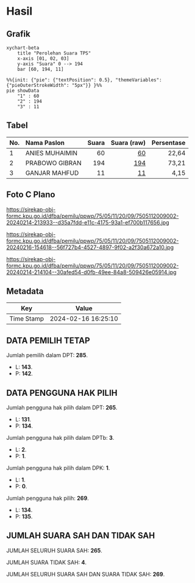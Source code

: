 # Hasil

## Grafik

```mermaid
xychart-beta
    title "Perolehan Suara TPS"
    x-axis [01, 02, 03]
    y-axis "Suara" 0 --> 194
    bar [60, 194, 11]
```

```mermaid
%%{init: {"pie": {"textPosition": 0.5}, "themeVariables": {"pieOuterStrokeWidth": "5px"}} }%%
pie showData
    "1" : 60
    "2" : 194
    "3" : 11
```

## Tabel

| No. | Nama Paslon    | Suara | Suara (raw) | Persentase |
|:--- |:-------------- | -----:| -----------:| ----------:|
| 1   | ANIES MUHAIMIN | 60    | [60][p-1]   | 22,64      |
| 2   | PRABOWO GIBRAN | 194   | [194][p-2]  | 73,21      |
| 3   | GANJAR MAHFUD  | 11    | [11][p-3]   | 4,15       |


[p-1]: https://github.com/gigit-pemilu/pemilu-2024-75-gorontalo/blob/main/pilpres/hitung-suara/sub/75-gorontalo/sub/05-gorontalo-utara/sub/11-sumalata-timur/sub/2009-motihelumo/sub/002-tps/sub/paslon-1.txt
[p-2]: https://github.com/gigit-pemilu/pemilu-2024-75-gorontalo/blob/main/pilpres/hitung-suara/sub/75-gorontalo/sub/05-gorontalo-utara/sub/11-sumalata-timur/sub/2009-motihelumo/sub/002-tps/sub/paslon-2.txt
[p-3]: https://github.com/gigit-pemilu/pemilu-2024-75-gorontalo/blob/main/pilpres/hitung-suara/sub/75-gorontalo/sub/05-gorontalo-utara/sub/11-sumalata-timur/sub/2009-motihelumo/sub/002-tps/sub/paslon-3.txt

## Foto C Plano

https://sirekap-obj-formc.kpu.go.id/dfba/pemilu/ppwp/75/05/11/20/09/7505112009002-20240214-213933--d35a7fdd-e11c-4175-93a1-ef700b117656.jpg

https://sirekap-obj-formc.kpu.go.id/dfba/pemilu/ppwp/75/05/11/20/09/7505112009002-20240216-154618--56f727b4-4527-4897-9f02-a2f30a672a10.jpg

https://sirekap-obj-formc.kpu.go.id/dfba/pemilu/ppwp/75/05/11/20/09/7505112009002-20240214-214104--30afed54-d0fb-49ee-84a8-509426e05914.jpg


## Metadata

| Key        | Value               |
| ---------- | ------------------- |
| Time Stamp | 2024-02-16 16:25:10 |


## DATA PEMILIH TETAP

Jumlah pemilih dalam DPT: **285**.
 * L: **143**.
 * P: **142**.

## DATA PENGGUNA HAK PILIH

Jumlah pengguna hak pilih dalam DPT: **265**.
 * L: **131**.
 * P: **134**.

Jumlah pengguna hak pilih dalam DPTb: **3**.
 * L: **2**.
 * P: **1**.

Jumlah pengguna hak pilih dalam DPK: **1**.
 * L: **1**.
 * P: **0**.

Jumlah pengguna hak pilih: **269**.
 * L: **134**.
 * P: **135**.

## JUMLAH SUARA SAH DAN TIDAK SAH

JUMLAH SELURUH SUARA SAH: **265**.

JUMLAH SUARA TIDAK SAH: **4**.

JUMLAH SELURUH SUARA SAH DAN SUARA TIDAK SAH: **269**.


